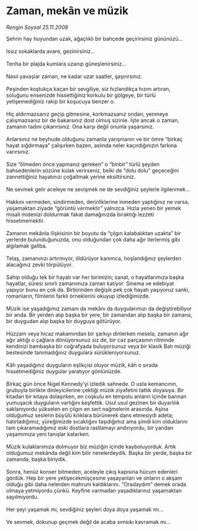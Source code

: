 # Zaman, mekân ve müzik

*Rengin Soysal 25.11.2008*

<div class="taraf_structure_2col_1zq">
<div class="margen_n">



 <p>Şehrin hay huyundan uzak, ağaçlıklı bir bahçede geçirirsiniz gününüzü... <br/><br/>Issız sokaklarda avare, gezinirsiniz... <br/><br/>Tenha bir plajda kumlara uzanıp güneşlenirsiniz... <br/><br/>Nasıl yavaşlar zaman, ne kadar uzar saatler, şaşırırsınız. <br/><br/>Peşinden koştukça kaçan bir sevgiliye, siz hızlandıkça hızını artıran, soluğunu ensenizde hissettiğiniz korkulu bir gölgeye, bir türlü yetişemediğiniz rakip bir koşucuya benzer o. <br/><br/>Hiç aldırmazsanız geçip gitmesine, korkmazsanız ondan, yenmeye çalışmazsanız bir de bakarsınız dost olmuş sizinle. İşte ancak o zaman, zamanın tadını çıkarırsınız. Ona karşı değil onunla yaşarsınız. <br/><br/>Anlarsınız ne beyhude olduğunu zamanla yarışmanın ve bir ömre “birkaç hayat sığdırmaya” çalışırken bazen, aslında neler kaçırdığınızın farkına varırsınız. <br/><br/>Size “ölmeden önce yapmanız gereken” o “binbir” türlü şeyden bahsedenlerin sözüne kulak verirseniz, belki de “dolu dolu” geçeceğini zannettiğiniz hayatınızı çoğaltmak yerine eksiltirsiniz. <br/><br/>Ne sevmek gelir aceleye ne sevişmek ne de sevdiğiniz şeylerle ilgilenmek... <br/><br/>Hakkını vermeden, sindirmeden, derinliklerine inmeden yaptığınız ne varsa, yaşamaktan ziyade “görüntü vermektir” yalnızca. Hızla yenen bir yemek misali midenizi doldurmak fakat damağınızda bıraktığı lezzeti hissetmemektir. <br/><br/>Zamanın mekânla ilişkisinin bir boyutu da “çılgın kalabalıktan uzakta” bir yerlerde bulunduğunuzda, onu olduğundan çok daha ağır ilerlermiş gibi algılamak galiba. <br/><br/>Telaş, zamanınızı artırmıyor, öldürüyor kanımca, hoşlandığınız şeylerden alacağınız zevki törpülüyor. <br/><br/>Sahip olduğu tek bir hayatı var her birimizin; sanat, o hayatlarımıza başka hayatlar, süresi sınırlı zamanımıza zaman katıyor. Sinema ve edebiyat yapıyor bunu en çok da. Birbirinden değişik pek çok hayatı yaşıyoruz sanki, romanların, filmlerin farklı örneklerini okuyup izlediğimizde. <br/><br/>Müzik ise yaşadığımız zamanı da mekânı da duygularımızı da değiştirebiliyor bir anda. Bir yerden alıp başka bir yere, bir zamandan alıp başka bir zamana, bir duygudan alıp başka bir duyguya götürüyor. <br/><br/>Hüzzam veya hicaz makamından bir şarkıyı dinlerken mesela, zamanın ağır ağır aktığı o çağlara dönüyorsunuz siz de, bir caz parçasının ritminde kendinizi bambaşka bir coğrafyada buluyorsunuz veya bir klasik Batı müziği bestesinde tanımadığınız duygulara sürükleniyorsunuz. <br/><br/>Kâh yaşadığınız duyguların eşlikçisi oluyor müzik, kâh o sırada hissetmediğiniz duygular yaratıyor gönlünüzde. <br/><br/>Birkaç gün önce Nigel Kennedy’yi izledik sahnede. O usta kemancının, grubuyla birlikte dinleyicilerine çektiği müzik ziyafetini tattık doyasıya. Bir kıtadan bir kıtaya dolaşırken, en coşkulu en tempolu anların içinde barınan yumuşacık duyguların varlığını keşfettik. Usul usul gezinen bir duyarlılık saklanıyordu yükselen en çılgın en sert nağmelerin arasında. Aşina olduğumuz seslerin büyülü kılıklara bürünerek dans etmesiydi adeta; hatırladığımız, yüreğimizde sıcaklığını taşıdığımız ama şimdi kim olduklarını tam çıkaramadığımız eski dostlara rastlamayı andırıyordu, bir yandan yaşamımıza yeni tanışlar katarken. <br/><br/>Müzik kulaklarımıza dolmuyor biz müziğin içinde kayboluyorduk. Artık olduğumuz mekânda değil kim bilir nerelerdeydik. Başka bir yerde, başka bir zamanda, başka biriydik. <br/><br/>Sonra, henüz konser bitmeden, aceleyle çıkış kapısına hücum edenleri gördük. Hep bir yere yetişecekmişçesine yaşayanları ve onların o akşam olduğu gibi daha nelerden mahrum kaldıklarını. “Oradaydım” demek orada olmaya yetmiyordu çünkü. Keyfine varmadan yaşadıklarınız yaşamaktan sayılmıyordu. <br/><br/>Her şeyi yaşamak mı, sevdiğiniz şeyleri doya doya yaşamak mı... <br/><br/>Ve sevmek, dokunup geçmek değil de acaba sımsıkı kavramak mı...</p>

<br/>


<div id="taraf_not">
</div>

</div>


</div>
